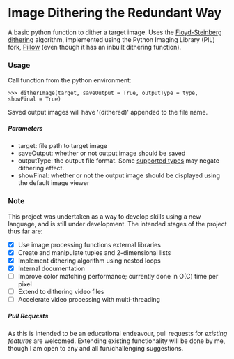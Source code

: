 # Image Dithering the Redundant Way

A basic python function to dither a target image. Uses the [Floyd-Steinberg dithering](https://en.wikipedia.org/wiki/Floyd%E2%80%93Steinberg_dithering) algorithm,
implemented using the Python Imaging Library (PIL) fork, [Pillow](https://github.com/python-pillow/Pillow) (even though it has an inbuilt dithering function).

### Usage

Call function from the python environment:
```
>>> ditherImage(target, saveOutput = True, outputType = type, showFinal = True)
```

Saved output images will have '(dithered)' appended to the file name.

##### Parameters

- target: file path to target image
- saveOutput: whether or not output image should be saved
- outputType: the output file format. Some [supported types](https://pillow.readthedocs.io/en/stable/handbook/image-file-formats.html) may negate dithering effect.
- showFinal: whether or not the output image should be displayed using the default image viewer

### Note

This project was undertaken as a way to develop skills using a new language, and is still under development.
The intended stages of the project thus far are:

- [X] Use image processing functions external libraries
- [X] Create and manipulate tuples and 2-dimensional lists
- [X] Implement dithering algorithm using nested loops
- [X] Internal documentation
- [ ] Improve color matching performance; currently done in O(C) time per pixel
- [ ] Extend to dithering video files
- [ ] Accelerate video processing with multi-threading

##### Pull Requests

As this is intended to be an educational endeavour, pull requests for *existing features*
are welcomed. Extending existing functionality will be done by me, though I am
open to any and all fun/challenging suggestions.
